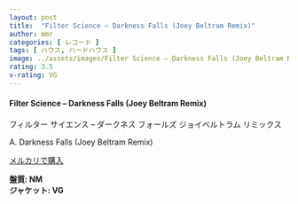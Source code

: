```yaml
---
layout: post
title:  "Filter Science – Darkness Falls (Joey Beltram Remix)"
author: mmr
categories: [ レコード ]
tags: [ ハウス, ハードハウス ]
image: ../assets/images/Filter Science – Darkness Falls (Joey Beltram Remix).jpg
rating: 3.5
v-rating: VG
---
```


#### Filter Science – Darkness Falls (Joey Beltram Remix)

フィルター サイエンス – ダークネス フォールズ
ジョイベルトラム リミックス

A. Darkness Falls (Joey Beltram Remix)

[メルカリで購入](https://jp.mercari.com/item/m45484922511)

<div class="mt-4 mb-4 d-flex align-items-center">
<strong class="mr-1">盤質: NM</strong>
</div>
<div class="mt-4 mb-4 d-flex align-items-center">
<strong class="mr-1">ジャケット: VG</strong>
</div>
